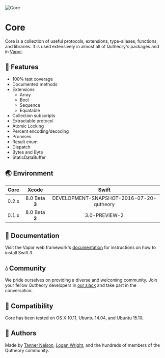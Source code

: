 <img src="https://userscontent2.emaze.com/images/bbbef209-eddb-4593-b39e-00a07f035730/0929829d-60e7-42f8-9319-39b38fb729f6.png" align="center" alt="Core">

# Core

Core is a collection of useful protocols, extensions, type-aliases, functions, and libraries. It is used extensively in almost all of Qutheory's packages and in [Vapor](https://github.com/qutheory/github).

## 🚀 Features 

- 100% test coverage
- Documented methods
- Extensions
	- Array
	- Bool
	- Sequence
	- Equatable
- Collection subscripts
- Extractable protocol
- Atomic Locking
- Percent encoding/decoding
- Promises
- Result enum
- Dispatch
- Bytes and Byte
- StaticDataBuffer

## 🌏 Environment

| Core  |     Xcode    |               Swift                    |
|:-----:|:------------:|:--------------------------------------:|
|0.2.x  |8.0 Beta **3**|DEVELOPMENT-SNAPSHOT-2016-07-20-qutheory|
|0.1.x  |8.0 Beta **2**|3.0-PREVIEW-2                           |

## 📖 Documentation

Visit the Vapor web framework's [documentation](http://docs.qutheory.io) for instructions on how to install Swift 3. 

## 💧 Community

We pride ourselves on providing a diverse and welcoming community. Join your fellow Qutheory developers in [our slack](slack.qutheory.io) and take part in the conversation.

## 🔧 Compatibility

Core has been tested on OS X 10.11, Ubuntu 14.04, and Ubuntu 15.10.

## 👥 Authors

Made by [Tanner Nelson](https://twitter.com/tanner0101), [Logan Wright](https://twitter.com/logmaestro), and the hundreds of members of the Qutheory community.
